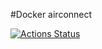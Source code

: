 #Docker airconnect













[![Actions Status](https://github.com/{owner}/{repo}/workflows/build.yaml/badge.svg)](https://github.com/{owner}/{repo}/actions)
